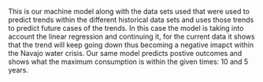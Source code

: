 This is our machine model along with the data sets used that were used to predict trends within the different historical data sets and uses those trends to predict future cases of the trends. 
In this case the model is taking into account the linear regression
and continuing it, for the current data it shows that the trend will keep going down thus becoming a negative imapct within the Navajo water crisis. 
Our same model predicts postive outcomes and shows what the maximum 
consumption is within the given times: 10 and 5 years.
